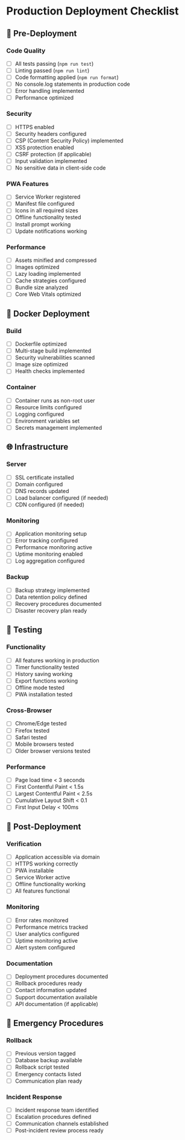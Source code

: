# Production Deployment Checklist

## 🚀 Pre-Deployment

### Code Quality
- [ ] All tests passing (`npm run test`)
- [ ] Linting passed (`npm run lint`)
- [ ] Code formatting applied (`npm run format`)
- [ ] No console.log statements in production code
- [ ] Error handling implemented
- [ ] Performance optimized

### Security
- [ ] HTTPS enabled
- [ ] Security headers configured
- [ ] CSP (Content Security Policy) implemented
- [ ] XSS protection enabled
- [ ] CSRF protection (if applicable)
- [ ] Input validation implemented
- [ ] No sensitive data in client-side code

### PWA Features
- [ ] Service Worker registered
- [ ] Manifest file configured
- [ ] Icons in all required sizes
- [ ] Offline functionality tested
- [ ] Install prompt working
- [ ] Update notifications working

### Performance
- [ ] Assets minified and compressed
- [ ] Images optimized
- [ ] Lazy loading implemented
- [ ] Cache strategies configured
- [ ] Bundle size analyzed
- [ ] Core Web Vitals optimized

## 🐳 Docker Deployment

### Build
- [ ] Dockerfile optimized
- [ ] Multi-stage build implemented
- [ ] Security vulnerabilities scanned
- [ ] Image size optimized
- [ ] Health checks implemented

### Container
- [ ] Container runs as non-root user
- [ ] Resource limits configured
- [ ] Logging configured
- [ ] Environment variables set
- [ ] Secrets management implemented

## 🌐 Infrastructure

### Server
- [ ] SSL certificate installed
- [ ] Domain configured
- [ ] DNS records updated
- [ ] Load balancer configured (if needed)
- [ ] CDN configured (if needed)

### Monitoring
- [ ] Application monitoring setup
- [ ] Error tracking configured
- [ ] Performance monitoring active
- [ ] Uptime monitoring enabled
- [ ] Log aggregation configured

### Backup
- [ ] Backup strategy implemented
- [ ] Data retention policy defined
- [ ] Recovery procedures documented
- [ ] Disaster recovery plan ready

## 📱 Testing

### Functionality
- [ ] All features working in production
- [ ] Timer functionality tested
- [ ] History saving working
- [ ] Export functions working
- [ ] Offline mode tested
- [ ] PWA installation tested

### Cross-Browser
- [ ] Chrome/Edge tested
- [ ] Firefox tested
- [ ] Safari tested
- [ ] Mobile browsers tested
- [ ] Older browser versions tested

### Performance
- [ ] Page load time < 3 seconds
- [ ] First Contentful Paint < 1.5s
- [ ] Largest Contentful Paint < 2.5s
- [ ] Cumulative Layout Shift < 0.1
- [ ] First Input Delay < 100ms

## 🔧 Post-Deployment

### Verification
- [ ] Application accessible via domain
- [ ] HTTPS working correctly
- [ ] PWA installable
- [ ] Service Worker active
- [ ] Offline functionality working
- [ ] All features functional

### Monitoring
- [ ] Error rates monitored
- [ ] Performance metrics tracked
- [ ] User analytics configured
- [ ] Uptime monitoring active
- [ ] Alert system configured

### Documentation
- [ ] Deployment procedures documented
- [ ] Rollback procedures ready
- [ ] Contact information updated
- [ ] Support documentation available
- [ ] API documentation (if applicable)

## 🚨 Emergency Procedures

### Rollback
- [ ] Previous version tagged
- [ ] Database backup available
- [ ] Rollback script tested
- [ ] Emergency contacts listed
- [ ] Communication plan ready

### Incident Response
- [ ] Incident response team identified
- [ ] Escalation procedures defined
- [ ] Communication channels established
- [ ] Post-incident review process ready
